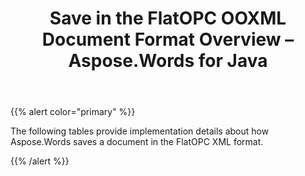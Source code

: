 ﻿---
title: Save in the FlatOPC OOXML Document Format Overview – Aspose.Words for Java
articleTitle: Save in the FlatOPC OOXML Document Format Overview
linktitle: Save in the FlatOPC OOXML Document Format Overview
description: "Aspose.Words for Java allows you to work with different features supported when saving to FlatOPC – XML format."
type: docs
weight: 90
url: /java/save-in-the-flatopc-ooxml-document-format-overview/
---

{{% alert color="primary" %}} 

The following tables provide implementation details about how Aspose.Words saves a document in the FlatOPC XML format.

{{% /alert %}}
